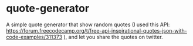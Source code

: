 # quote-generator
A simple quote generator that show random quotes (I used this API: https://forum.freecodecamp.org/t/free-api-inspirational-quotes-json-with-code-examples/311373 ), and let you share the quotes on twitter.

